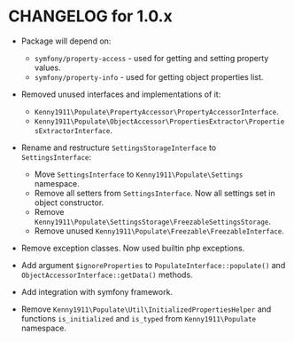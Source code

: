 # CHANGELOG for 1.0.x

- Package will depend on:
    - `symfony/property-access` - used for getting and setting property values.
    - `symfony/property-info` - used for getting object properties list.

- Removed unused interfaces and implementations of it:
    - `Kenny1911\Populate\PropertyAccessor\PropertyAccessorInterface`.
    - `Kenny1911\Populate\ObjectAccessor\PropertiesExtractor\PropertiesExtractorInterface`.

- Rename and restructure `SettingsStorageInterface` to `SettingsInterface`:
    - Move `SettingsInterface` to `Kenny1911\Populate\Settings` namespace.
    - Remove all setters from `SettingsInterface`. Now all settings set in object constructor.
    - Remove `Kenny1911\Populate\SettingsStorage\FreezableSettingsStorage`.
    - Remove unused `Kenny1911\Populate\Freezable\FreezableInterface`.

- Remove exception classes. Now used builtin php exceptions.

- Add argument `$ignoreProperties` to `PopulateInterface::populate()` and `ObjectAccessorInterface::getData()` methods.

- Add integration with symfony framework.

- Remove `Kenny1911\Populate\Util\InitializedPropertiesHelper` and functions `is_initialized` and `is_typed` from
`Kenny1911\Populate` namespace.
    